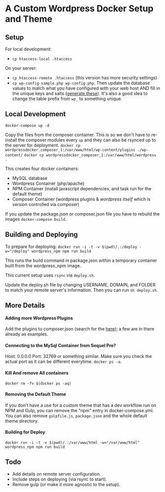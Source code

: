 # A Custom Wordpress Docker Setup and Theme

## Setup

For local development:
- `cp htaccess-local .htaccess`

On your server:
- `cp htaccess-remote .htaccess` (this version has more security settings)
- `cp wp-config-sample.php wp-config.php`. Then update the database values to match what you have configured with your web host AND fill in the unique keys and salts ([generate these](https://api.wordpress.org/secret-key/1.1/salt)). It's also a good idea to change the table prefix from `wp_` to something unique.

## Local Development
`docker-compose up -d`

Copy the files from the composer container. This is so we don't have to re-install the composer modules every `up` and they can also be rsynced up to the server for deployment.
`docker cp wordpressdocker_composer_1:/var/www/html/wp-content/plugins ./wp-content/`
`docker cp wordpressdocker_composer_1:/var/www/html/wordpress .`

This creates four docker containers:
- MySQL database
- Wordpress Container (php/apache)
- NPM Container (install javascript dependencies, and task run for the default theme)
- Composer Container (wordpress plugins & *wordpress itself* which is version controlled via composer)

If you update the package.json or composer.json file you have to rebuild the images `docker-compose build`.

## Building and Deploying

To prepare for deploying:
`docker run -i -t -v $(pwd)/.:/deploy -w="/deploy" wordpress_npm npm run build`

This runs the build command in package.json within a temporary container built from the wordpress_npm image.

This current setup uses `rsync` via `deploy.sh`.

Update the deploy.sh file by changing USERNAME, DOMAIN, and FOLDER to match your remote server's information. Then you can run `sh deploy.sh`.

## More Details

#### Adding more Wordpress Plugins
Add the plugins to composer.json (search for the [here](https://wpackagist.org)); a few are in there already as examples.

#### Connecting to the MySql Container from Sequel Pro?
Host: 0.0.0.0
Port: 32769 or something similar.
Make sure you check the actual port as it can be different everytime. `docker ps -a`.

#### Kill And remove All containers
`docker rm -fv $(docker ps -aq)`

#### Removing the Default Theme
If you don't have a use for a custom theme that has a dev workflow run on NPM and Gulp, you can remove the "npm" entry in docker-compose.yml. You can also remove `gulpfile.js`, `package.json` and the whole default theme directory.

#### Building for Deploy
`docker run -i -t -v $(pwd)/.:/var/www/html -w="/var/www/html" wordpress_npm npm run build`

## Todo
- Add details on remote server configuration.
- Include steps on deploying (via rsync to start).
- Remove gulp (or make it more agnostic to the setup).

